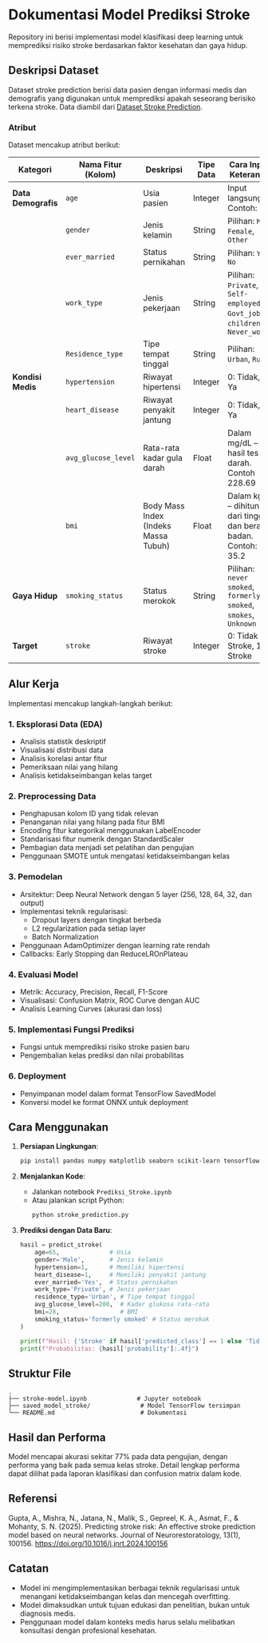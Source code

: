 # Dokumentasi Model Prediksi Stroke

Repository ini berisi implementasi model klasifikasi deep learning untuk memprediksi risiko stroke berdasarkan faktor kesehatan dan gaya hidup.

## Deskripsi Dataset

Dataset stroke prediction berisi data pasien dengan informasi medis dan demografis yang digunakan untuk memprediksi apakah seseorang berisiko terkena stroke. Data diambil dari [Dataset Stroke Prediction](https://www.kaggle.com/datasets/fedesoriano/stroke-prediction-dataset).


### Atribut

Dataset mencakup atribut berikut:

| **Kategori**        | **Nama Fitur (Kolom)** | **Deskripsi**                        | **Tipe Data** | **Cara Input / Keterangan**                                                 |
| ------------------- | ---------------------- | ------------------------------------ | ------------- | --------------------------------------------------------------------------- |
| **Data Demografis** | `age`                  | Usia pasien                          | Integer       | Input langsung. Contoh: 16                                                  |
|                     | `gender`               | Jenis kelamin                        | String        | Pilihan: `Male`, `Female`, `Other`                                          |
|                     | `ever_married`         | Status pernikahan                    | String        | Pilihan: `Yes`, `No`                                                        |
|                     | `work_type`            | Jenis pekerjaan                      | String        | Pilihan: `Private`, `Self-employed`, `Govt_job`, `children`, `Never_worked` |
|                     | `Residence_type`       | Tipe tempat tinggal                  | String        | Pilihan: `Urban`, `Rural`                                                   |
| **Kondisi Medis**   | `hypertension`         | Riwayat hipertensi                   | Integer       | 0: Tidak, 1: Ya                                                             |
|                     | `heart_disease`        | Riwayat penyakit jantung             | Integer       | 0: Tidak, 1: Ya                                                             |
|                     | `avg_glucose_level`    | Rata-rata kadar gula darah           | Float         | Dalam mg/dL – dari hasil tes darah. Contoh 228.69                                |
|                     | `bmi`                  | Body Mass Index (Indeks Massa Tubuh) | Float         | Dalam kg/m² – dihitung dari tinggi dan berat badan. Contoh: 35.2                    |
| **Gaya Hidup**      | `smoking_status`       | Status merokok                       | String        | Pilihan: `never smoked`, `formerly smoked`, `smokes`, `Unknown`             |
| **Target**          | `stroke`               | Riwayat stroke                       | Integer       | 0: Tidak Stroke, 1: Stroke                                                  |

## Alur Kerja

Implementasi mencakup langkah-langkah berikut:

### 1. Eksplorasi Data (EDA)
- Analisis statistik deskriptif
- Visualisasi distribusi data
- Analisis korelasi antar fitur
- Pemeriksaan nilai yang hilang
- Analisis ketidakseimbangan kelas target

### 2. Preprocessing Data
- Penghapusan kolom ID yang tidak relevan
- Penanganan nilai yang hilang pada fitur BMI
- Encoding fitur kategorikal menggunakan LabelEncoder
- Standarisasi fitur numerik dengan StandardScaler
- Pembagian data menjadi set pelatihan dan pengujian
- Penggunaan SMOTE untuk mengatasi ketidakseimbangan kelas

### 3. Pemodelan
- Arsitektur: Deep Neural Network dengan 5 layer (256, 128, 64, 32, dan output)
- Implementasi teknik regularisasi:
  - Dropout layers dengan tingkat berbeda
  - L2 regularization pada setiap layer
  - Batch Normalization
- Penggunaan AdamOptimizer dengan learning rate rendah
- Callbacks: Early Stopping dan ReduceLROnPlateau

### 4. Evaluasi Model
- Metrik: Accuracy, Precision, Recall, F1-Score
- Visualisasi: Confusion Matrix, ROC Curve dengan AUC
- Analisis Learning Curves (akurasi dan loss)

### 5. Implementasi Fungsi Prediksi
- Fungsi untuk memprediksi risiko stroke pasien baru
- Pengembalian kelas prediksi dan nilai probabilitas

### 6. Deployment
- Penyimpanan model dalam format TensorFlow SavedModel
- Konversi model ke format ONNX untuk deployment

## Cara Menggunakan

1. **Persiapan Lingkungan**:
   ```bash
   pip install pandas numpy matplotlib seaborn scikit-learn tensorflow imblearn tf2onnx
   ```

2. **Menjalankan Kode**:
   - Jalankan notebook `Prediksi_Stroke.ipynb` 
   - Atau jalankan script Python:
     ```bash
     python stroke_prediction.py
     ```

3. **Prediksi dengan Data Baru**:
   ```python
   hasil = predict_stroke(
       age=65,              # Usia
       gender='Male',       # Jenis kelamin
       hypertension=1,      # Memiliki hipertensi
       heart_disease=1,     # Memiliki penyakit jantung
       ever_married='Yes',  # Status pernikahan
       work_type='Private', # Jenis pekerjaan
       residence_type='Urban', # Tipe tempat tinggal
       avg_glucose_level=200,  # Kadar glukosa rata-rata
       bmi=28,                 # BMI
       smoking_status='formerly smoked' # Status merokok
   )
   
   print(f"Hasil: {'Stroke' if hasil['predicted_class'] == 1 else 'Tidak Stroke'}")
   print(f"Probabilitas: {hasil['probability']:.4f}")
   ```

## Struktur File

```
.
├── stroke-model.ipynb              # Jupyter notebook
├── saved_model_stroke/              # Model TensorFlow tersimpan
└── README.md                        # Dokumentasi
```

## Hasil dan Performa

Model mencapai akurasi sekitar 77% pada data pengujian, dengan performa yang baik pada semua kelas stroke. Detail lengkap performa dapat dilihat pada laporan klasifikasi dan confusion matrix dalam kode.
## Referensi

Gupta, A., Mishra, N., Jatana, N., Malik, S., Gepreel, K. A., Asmat, F., & Mohanty, S. N. (2025). Predicting stroke risk: An effective stroke prediction model based on neural networks. Journal of Neurorestoratology, 13(1), 100156. https://doi.org/10.1016/j.jnrt.2024.100156

## Catatan

- Model ini mengimplementasikan berbagai teknik regularisasi untuk menangani ketidakseimbangan kelas dan mencegah overfitting.
- Model dimaksudkan untuk tujuan edukasi dan penelitian, bukan untuk diagnosis medis.
- Penggunaan model dalam konteks medis harus selalu melibatkan konsultasi dengan profesional kesehatan.
